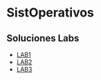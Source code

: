 # SistOperativos

## Soluciones Labs 

- [LAB1](Lab1/solLab1.md)
- [LAB2](Lab2/solLab2.md)
- [LAB3](Lab3/solLab3.md)
